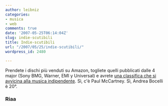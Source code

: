 ```yaml
---
author: leibniz
categories:
- musica
- web
comments: true
date: '2007-05-25T06:14:04Z'
slug: indie-scutibili
title: Indie-scutibili
url: "/2007/05/25/indie-scutibili/"
wordpress_id: 2480

---
```

Prendete i dischi più venduti su Amazon, togliete quelli pubblicati dalle 4 major (Sony BMG, Warner, EMI y Universal) e avrete [una classifica che si avvicina alla musica indipendente](https://www.riaaradar.com/zeitgeist_topamazonsafe.asp). Sì, c'è Paul McCartney. Sì, Andrea Bocelli è 20°.


### Riaa
